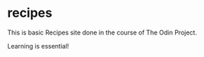 # recipes

This is basic Recipes site done in the course of The Odin Project.

Learning is essential!